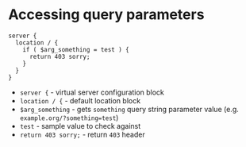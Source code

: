 # Accessing query parameters

```nginx
server {
  location / {
    if ( $arg_something = test ) {
      return 403 sorry;
    }
  }
}
```

- `server {` - virtual server configuration block
- `location / {` - default location block
- `$arg_something` - gets `something` query string parameter value (e.g. `example.org/?something=test`)
- `test` - sample value to check against
- `return 403 sorry;` - return `403` header


